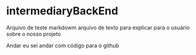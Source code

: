 # intermediaryBackEnd
Arquivo de teste markdowm arquivo de texto para explicar para o usuário sobre o nosso projeto

Andar eu sei andar com código para o github
